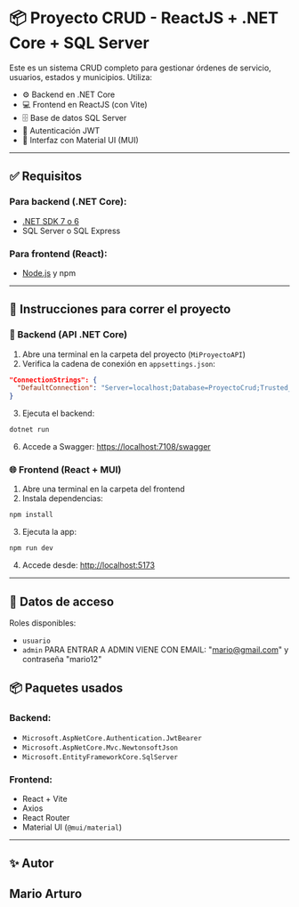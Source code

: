 # 📦 Proyecto CRUD - ReactJS + .NET Core + SQL Server

Este es un sistema CRUD completo para gestionar órdenes de servicio, usuarios, estados y municipios. Utiliza:

- ⚙️ Backend en .NET Core
- 💻 Frontend en ReactJS (con Vite)
- 🗄 Base de datos SQL Server
- 🔐 Autenticación JWT
- 🎨 Interfaz con Material UI (MUI)

---

## ✅ Requisitos

### Para backend (.NET Core):
- [.NET SDK 7 o 6](https://dotnet.microsoft.com/en-us/download)
- SQL Server o SQL Express

### Para frontend (React):
- [Node.js](https://nodejs.org/) y npm

---

## 🧪 Instrucciones para correr el proyecto

### 🔧 Backend (API .NET Core)

1. Abre una terminal en la carpeta del proyecto (`MiProyectoAPI`)
2. Verifica la cadena de conexión en `appsettings.json`:
```json
"ConnectionStrings": {
  "DefaultConnection": "Server=localhost;Database=ProyectoCrud;Trusted_Connection=True;TrustServerCertificate=True;"
}
```
3. Ejecuta el backend:
```bash
dotnet run
```
6. Accede a Swagger: [https://localhost:7108/swagger](https://localhost:7108/swagger)

### 🌐 Frontend (React + MUI)

1. Abre una terminal en la carpeta del frontend 
2. Instala dependencias:
```bash
npm install
```
3. Ejecuta la app:
```bash
npm run dev
```
4. Accede desde: [http://localhost:5173](http://localhost:5173)

---

## 🔐 Datos de acceso 
Roles disponibles:
- `usuario`
- `admin` PARA ENTRAR A ADMIN VIENE CON EMAIL: "mario@gmail.com" y contraseña "mario12"


## 📦 Paquetes usados

### Backend:
- `Microsoft.AspNetCore.Authentication.JwtBearer`
- `Microsoft.AspNetCore.Mvc.NewtonsoftJson`
- `Microsoft.EntityFrameworkCore.SqlServer`

### Frontend:
- React + Vite
- Axios
- React Router
- Material UI (`@mui/material`)

---
## ✨ Autor
Mario Arturo 
---
